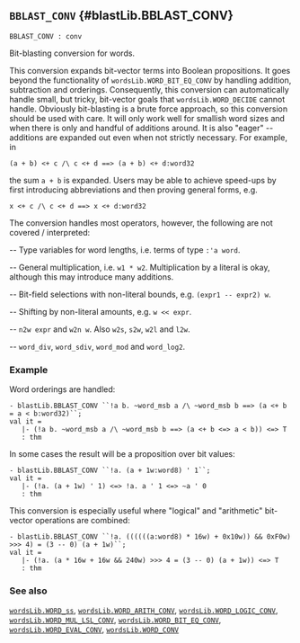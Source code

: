 ## `BBLAST_CONV` {#blastLib.BBLAST_CONV}


```
BBLAST_CONV : conv
```



Bit-blasting conversion for words.


This conversion expands bit-vector terms into Boolean propositions. It goes
beyond the functionality of `wordsLib.WORD_BIT_EQ_CONV` by handling addition,
subtraction and orderings.  Consequently, this conversion can automatically
handle small, but tricky, bit-vector goals that `wordsLib.WORD_DECIDE` cannot
handle.  Obviously bit-blasting is a brute force approach, so this conversion
should be used with care.  It will only work well for smallish word sizes and
when there is only and handful of additions around.  It is also "eager" --
additions are expanded out even when not strictly necessary.  For example, in
    
    (a + b) <+ c /\ c <+ d ==> (a + b) <+ d:word32
    
the sum `a + b` is expanded.  Users may be able to achieve speed-ups by first
introducing abbreviations and then proving general forms, e.g.
    
    x <+ c /\ c <+ d ==> x <+ d:word32
    
The conversion handles most operators, however, the following are not covered /
interpreted:

-- Type variables for word lengths, i.e. terms of type `:'a word`.

-- General multiplication, i.e. `w1 * w2`.  Multiplication by a literal is
    okay, although this may introduce many additions.

-- Bit-field selections with non-literal bounds, e.g. `(expr1 -- expr2) w`.

-- Shifting by non-literal amounts, e.g. `w << expr`.

-- `n2w expr` and `w2n w`.  Also `w2s`, `s2w`, `w2l` and `l2w`.

-- `word_div`, `word_sdiv`, `word_mod` and `word_log2`.

### Example

Word orderings are handled:
    
    - blastLib.BBLAST_CONV ``!a b. ~word_msb a /\ ~word_msb b ==> (a <+ b = a < b:word32)``;
    val it =
       |- (!a b. ~word_msb a /\ ~word_msb b ==> (a <+ b <=> a < b)) <=> T
       : thm
    
In some cases the result will be a proposition over bit values:
    
    - blastLib.BBLAST_CONV ``!a. (a + 1w:word8) ' 1``;
    val it =
       |- (!a. (a + 1w) ' 1) <=> !a. a ' 1 <=> ~a ' 0
       : thm
    
This conversion is especially useful where "logical" and "arithmetic" bit-vector operations are combined:
    
    - blastLib.BBLAST_CONV ``!a. ((((((a:word8) * 16w) + 0x10w)) && 0xF0w) >>> 4) = (3 -- 0) (a + 1w)``;
    val it =
       |- (!a. (a * 16w + 16w && 240w) >>> 4 = (3 -- 0) (a + 1w)) <=> T
       : thm
    

### See also

[`wordsLib.WORD_ss`](#wordsLib.WORD_ss), [`wordsLib.WORD_ARITH_CONV`](#wordsLib.WORD_ARITH_CONV), [`wordsLib.WORD_LOGIC_CONV`](#wordsLib.WORD_LOGIC_CONV), [`wordsLib.WORD_MUL_LSL_CONV`](#wordsLib.WORD_MUL_LSL_CONV), [`wordsLib.WORD_BIT_EQ_CONV`](#wordsLib.WORD_BIT_EQ_CONV), [`wordsLib.WORD_EVAL_CONV`](#wordsLib.WORD_EVAL_CONV), [`wordsLib.WORD_CONV`](#wordsLib.WORD_CONV)

